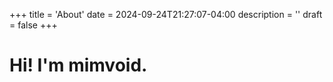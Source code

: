 +++
title = 'About'
date = 2024-09-24T21:27:07-04:00
description = ''
draft = false
+++

# Hi! I'm mimvoid.
